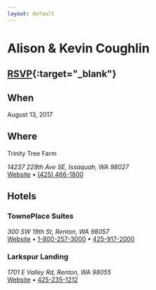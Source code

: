 ```yaml
---
layout: default
---
```


# Alison & Kevin Coughlin
## [RSVP](https://goo.gl/forms/YDsKYoe6TqK65y8F3){:target="_blank"}

## When
<time datetime="2017-08-13T19:00">August 13, 2017</time>

## Where
Trinity Tree Farm
<address>14237 228th Ave SE, Issaquah, WA 98027</address>
<a href="http://www.trinitytreefarm.com/" target="_blank" rel="noopener" title="Venue website">Website</a>
•
<a href="tel:425-466-1800">(425) 466-1800</a>

## Hotels
### TownePlace Suites
<address>300 SW 19th St, Renton, WA 98057</address>
<a href="http://www.marriott.com/hotels/travel/seatr-towneplace-suites-seattle-south-renton/" target="_blank" rel="noopener" title="Website">Website</a>
•
<a href="tel:1-800-257-3000" title="Primary phone number">1-800-257-3000</a>
•
<a href="tel:425-917-2000" title="Alternate phone number">425-917-2000</a>

### Larkspur Landing
<address> 1701 E Valley Rd, Renton, WA 98055</address>
<a href="http://www.larkspurhotels.com/bellevue/" target="_blank" rel="noopener" title="Website">Website</a>
•
<a href="tel:425-235-1212" title="Primary phone number">425-235-1212</a>